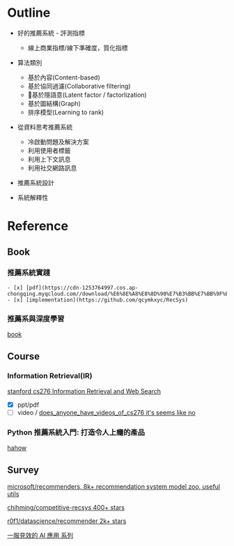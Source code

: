 # Outline

* 好的推薦系統 - 評測指標
  + 線上商業指標/線下準確度，質化指標

* 算法類別
  + 基於內容(Content-based) 
  + 基於協同過濾(Collaborative filtering)
  + 基於隱語意(Latent factor / factorlization)
  + 基於圖結構(Graph)
  + 排序模型(Learning to rank)

* 從資料思考推薦系統
  + 冷啟動問題及解決方案
  + 利用使用者標籤
  + 利用上下文訊息
  + 利用社交網路訊息

* 推薦系統設計

* 系統解釋性

# Reference

## Book

### 推薦系統實踐

    - [x] [pdf](https://cdn-1253764997.cos.ap-chongqing.myqcloud.com//download/%E6%8E%A8%E8%8D%90%E7%B3%BB%E7%BB%9F%E5%AE%9E%E8%B7%B5.pdf)
    - [x] [implementation](https://github.com/qcymkxyc/RecSys) 

### 推薦系與深度學習

[book](https://www.books.com.tw/products/CN11608396)

## Course

### Information Retrieval(IR)

[stanford cs276 Information Retrieval and Web Search](http://web.stanford.edu/class/cs276/)

   * [x] ppt/pdf
   * [ ] video / [does_anyone_have_videos_of_cs276 it's seems like no](https://www.reddit.com/r/stanford/comments/gefdki/does_anyone_have_videos_of_cs276/)

### Python 推薦系統入門: 打造令人上癮的產品

[hahow](https://hahow.in/courses/59c688e3757b61001eea421f)

## Survey

[microsoft/recommenders, 8k+ recommendation system model zoo, useful utils](https://github.com/microsoft/recommenders)

[chihming/competitive-recsys 400+ stars](https://github.com/chihming/competitive-recsys)

[r0f1/datascience/recommender 2k+ stars](https://github.com/r0f1/datascience)

[一服見效的 AI 應用 系列](https://ithelp.ithome.com.tw/users/20001976/ironman/2646)
